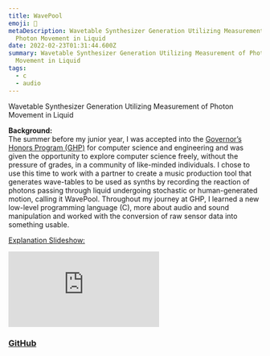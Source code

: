 ```yaml
---
title: WavePool
emoji: 🌊
metaDescription: Wavetable Synthesizer Generation Utilizing Measurement of
  Photon Movement in Liquid
date: 2022-02-23T01:31:44.600Z
summary: Wavetable Synthesizer Generation Utilizing Measurement of Photon
  Movement in Liquid
tags:
  - c
  - audio
---
```

Wavetable Synthesizer Generation Utilizing Measurement of Photon Movement in Liquid

**Background:**  
The summer before my junior year, I was accepted into the [Governor’s Honors Program (GHP)](https://gosa.georgia.gov/governors-honors-program) for computer science and engineering and was given the opportunity to explore computer science freely, without the pressure of grades, in a community of like-minded individuals. I chose to use this time to work with a partner to create a music production tool that generates wave-tables to be used as synths by recording the reaction of photons passing through liquid undergoing stochastic or human-generated motion, calling it WavePool. Throughout my journey at GHP, I learned a new low-level programming language (C), more about audio and sound manipulation and worked with the conversion of raw sensor data into something usable.

[Explanation Slideshow:](https://docs.google.com/presentation/d/e/2PACX-1vQoAlTnIkXb63iPh-bSzPmrRLaI2SsUeKAsn2q_k-gjDAT4ae2lg6WCRTjRzECEGOoGLywryYLzqWLj/embed?start=false&loop=true&delayms=3000)

<iframe class="embed-responsive-item"
                                        src="https://docs.google.com/presentation/d/e/2PACX-1vQoAlTnIkXb63iPh-bSzPmrRLaI2SsUeKAsn2q_k-gjDAT4ae2lg6WCRTjRzECEGOoGLywryYLzqWLj/embed?start=false&loop=true&delayms=3000"
                                        frameborder="0" allowfullscreen
                                        mozallowfullscreen="true" webkitallowfullscreen="true"></iframe>

### [GitHub](https://github.com/shiv213/WavePool "GitHub")